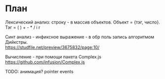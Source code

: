 
# План

Лексический анализ: строку - в массив объектов. Объект = {тэг, число}. Тэг = ( ) + - * / i r

Синт анализ - инфиксное выражение - в обр поль запись алгоритмом Дийкстры.  
<https://studfile.net/preview/3675832/page:10/>

Вычисление  - при помощи пакета Complex.js
<https://github.com/infusion/Complex.js>

TODO:
анимация?
pointer events
